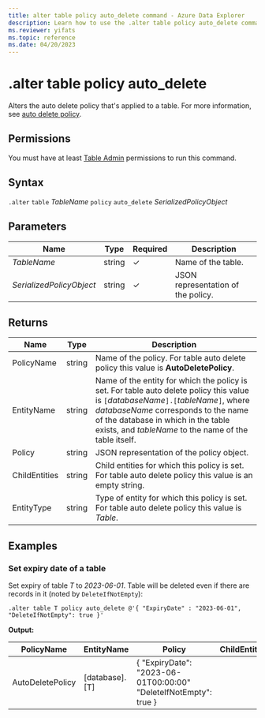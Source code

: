 ```yaml
---
title: alter table policy auto_delete command - Azure Data Explorer
description: Learn how to use the .alter table policy auto_delete command to alter the auto delete policy that's applied to a table.
ms.reviewer: yifats
ms.topic: reference
ms.date: 04/20/2023
---
```

# .alter table policy auto_delete

Alters the auto delete policy that's applied to a table. For more information, see [auto delete policy](auto-delete-policy.md).

## Permissions

You must have at least [Table Admin](access-control/role-based-access-control.md) permissions to run this command.

## Syntax

`.alter` `table` *TableName* `policy` `auto_delete` *SerializedPolicyObject*

## Parameters

| Name                     | Type   | Required | Description                        |
|--------------------------|--------|----------|------------------------------------|
| *TableName*              | string | &check;  | Name of the table.                 |
| *SerializedPolicyObject* | string | &check;  | JSON representation of the policy. |

## Returns

| Name          | Type   | Description                                                                                                                                                                                                                                                                  |
|---------------|--------|------------------------------------------------------------------------------------------------------------------------------------------------------------------------------------------------------------------------------------------------------------------------------|
| PolicyName    | string | Name of the policy. For table auto delete policy this value is **AutoDeletePolicy**.                                                                                                                                                                                         |
| EntityName    | string | Name of the entity for which the policy is set. For table auto delete policy this value is `[`*databaseName*`].[`*tableName*`]`, where *databaseName* corresponds to the name of the database in which in the table exists, and *tableName* to the name of the table itself. |
| Policy        | string | JSON representation of the policy object.                                                                                                                                                                                                                                    |
| ChildEntities | string | Child entities for which this policy is set. For table auto delete policy this value is an empty string.                                                                                                                                                                     |
| EntityType    | string | Type of entity for which this policy is set. For table auto delete policy this value is *Table*.                                                                                                                                                                             |

## Examples

### Set expiry date of a table

Set expiry of table *T* to *2023-06-01*. Table will be deleted even if there are records in it (noted by `DeleteIfNotEmpty`):

```kusto
.alter table T policy auto_delete @'{ "ExpiryDate" : "2023-06-01", "DeleteIfNotEmpty": true }'
```

**Output:**

| PolicyName       | EntityName     | Policy                                                           | ChildEntities | EntityType |
|------------------|----------------|------------------------------------------------------------------|---------------|------------|
| AutoDeletePolicy | [database].[T] | { "ExpiryDate": "2023-06-01T00:00:00" "DeleteIfNotEmpty": true } |               | Table      |
